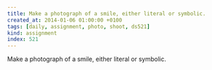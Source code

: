 ```yaml
---
title: Make a photograph of a smile, either literal or symbolic.
created_at: 2014-01-06 01:00:00 +0100
tags: [daily, assignment, photo, shoot, ds521]
kind: assignment
index: 521
---
```


Make a photograph of a smile, either literal or symbolic.
